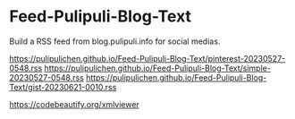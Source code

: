 # Feed-Pulipuli-Blog-Text
Build a RSS feed from blog.pulipuli.info for social medias.

https://pulipulichen.github.io/Feed-Pulipuli-Blog-Text/pinterest-20230527-0548.rss
https://pulipulichen.github.io/Feed-Pulipuli-Blog-Text/simple-20230527-0548.rss
https://pulipulichen.github.io/Feed-Pulipuli-Blog-Text/gist-20230621-0010.rss

https://codebeautify.org/xmlviewer